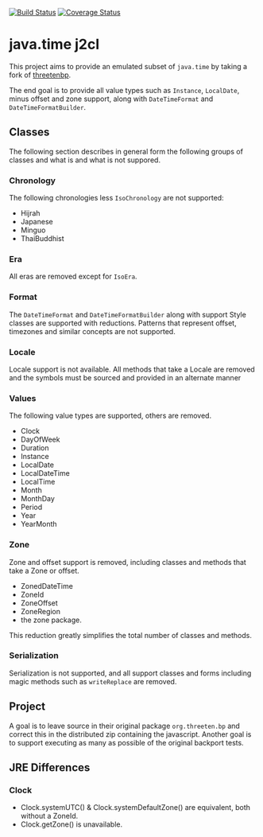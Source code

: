 [![Build Status](https://travis-ci.com/mP1/java-time-j2cl.svg?branch=master)](https://travis-ci.com/mP1/java-time-j2cl.svg?branch=master)
[![Coverage Status](https://coveralls.io/repos/github/mP1/java-time-j2cl/badge.svg?branch=master)](https://coveralls.io/github/mP1/java-time-j2cl?branch=master)

# java.time j2cl

This project aims to provide an emulated subset of `java.time` by taking a fork of [threetenbp](https://github.com/ThreeTen/threetenbp).

The end goal is to provide all value types such as `Instance`, `LocalDate`, minus offset and zone support, along with
`DateTimeFormat` and `DateTimeFormatBuilder`. 


## Classes

The following section describes in general form the following groups of classes and what is and what is not suppored.



### Chronology

The following chronologies less `IsoChronology` are not supported:

- Hijrah
- Japanese
- Minguo
- ThaiBuddhist



### Era

All eras are removed except for `IsoEra`.



### Format

The `DateTimeFormat` and `DateTimeFormatBuilder` along with support Style classes are supported with reductions. Patterns
that represent offset, timezones and similar concepts are not supported.



### Locale

Locale support is not available. All methods that take a Locale are removed and the symbols must be sourced and provided
in an alternate manner



### Values

The following value types are supported, others are removed.

- Clock
- DayOfWeek
- Duration
- Instance
- LocalDate
- LocalDateTime
- LocalTime
- Month
- MonthDay
- Period
- Year
- YearMonth



### Zone

Zone and offset support is removed, including classes and methods that take a Zone or offset.

- ZonedDateTime
- ZoneId
- ZoneOffset
- ZoneRegion
- the zone package.

This reduction greatly simplifies the total number of classes and methods.



### Serialization

Serialization is not supported, and all support classes and forms including magic methods such as `writeReplace` are removed.



## Project

A goal is to leave source in their original package `org.threeten.bp` and correct this in the distributed zip containing 
the javascript. Another goal is to support executing as many as possible of the original backport tests.


## JRE Differences

### Clock

- Clock.systemUTC() & Clock.systemDefaultZone() are equivalent, both without a ZoneId.
- Clock.getZone() is unavailable.
